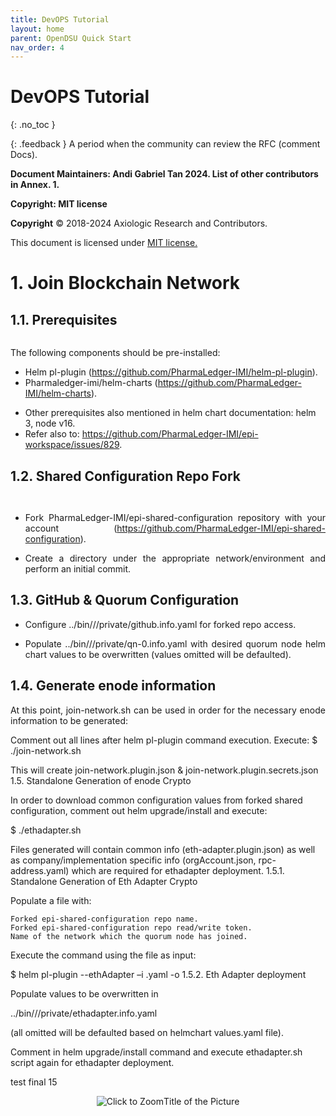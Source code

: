 ```yaml
---
title: DevOPS Tutorial 
layout: home
parent: OpenDSU Quick Start
nav_order: 4
---
```

<style>
  /* Styles for the modal */
  .modal {
    display: none;
    position: fixed;
    z-index: 1;
    left: 0;
    top: 0;
    width: 100%;
    height: 100%;
    overflow: auto;
    background-color: rgba(0,0,0,0.9);
  }

  /* Modal content */
  .modal-content {
    margin: auto;
    display: block;
    max-width: 90%;
    max-height: 90%;
  }

  /* Close button */
  .close {
    position: absolute;
    top: 15px;
    right: 35px;
    color: #f1f1f1;
    font-size: 40px;
    font-weight: bold;
    transition: 0.3s;
  }

  .close:hover,
  .close:focus {
    color: #bbb;
    text-decoration: none;
    cursor: pointer;
  }
</style>
<body>

<div id="myModal" class="modal" onclick="closeModal()">
  <span class="close" onclick="event.stopPropagation(); closeModal()">&times;</span>
  <img class="modal-content" id="img01" onclick="event.stopPropagation()">
</div>

<script>
function openModal(imgSrc) {
  var modal = document.getElementById("myModal");
  var modalImg = document.getElementById("img01");
  modal.style.display = "block";
  modalImg.src = imgSrc;
}

function closeModal() {
  var modal = document.getElementById("myModal");
  modal.style.display = "none";
}
</script>

</body>

# DevOPS Tutorial
{: .no_toc }

{: .feedback }
A period when the community can review the RFC (comment Docs).



**Document Maintainers: Andi Gabriel Tan 2024. List of other contributors in Annex. 1.**

**Copyright: MIT license**

 **Copyright** © 2018-2024 Axiologic Research and Contributors.

This document is licensed under [MIT license.](https://en.wikipedia.org/wiki/MIT_License)


# 1. Join Blockchain Network
## 1.1. Prerequisites

<div style="text-align:center;">
    <img alt="" src="https://docs.google.com/drawings/d/e/2PACX-1vQXzEuurQpzSmpHvjVQ55qP09jC4-53iSwucI6tL2my7qSW60k0L_wNSNVM7KfaGNmUFNzZIUhyUEJJ/pub?w=3197&h=951" class="imgMain" style="max-width: 100%; margin-left: 0px;"/>
    <p><b></b></p>
</div>

<p style='text-align: justify;'>The following components should be pre-installed:</p>

* Helm pl-plugin (<a href="https://github.com/PharmaLedger-IMI/helm-pl-plugin">https://github.com/PharmaLedger-IMI/helm-pl-plugin</a>).
* Pharmaledger-imi/helm-charts (<a href="https://github.com/PharmaLedger-IMI/helm-charts">https://github.com/PharmaLedger-IMI/helm-charts</a>).


- Other prerequisites also mentioned in helm chart documentation: helm 3, node v16.
- Refer also to: https://github.com/PharmaLedger-IMI/epi-workspace/issues/829.

## 1.2. Shared Configuration Repo Fork

<div style="text-align:center;">
    <img alt="" src="https://docs.google.com/drawings/d/e/2PACX-1vRZQSJCXgkodxmMj5AE_xvp9uVFIGfGFAtS9na-i3hwNMAjyY0LXQs43hYhp4HcEUHl-iNIlm2KnuxS/pub?w=1352&h=686" class="imgMain" style="max-width: 100%; margin-left: 0px;"/>
    <p><b></b></p>
</div>


<div style="text-align:center;">
    <img alt="" src="https://docs.google.com/drawings/d/e/2PACX-1vTkMe3YMQ6rziFepuCpvRWBQXiRRnkKUHyO5sF08wBR04VuxCStRf_p0t7G-eqfVcDPxIcD_F8qkdoC/pub?w=1565&h=779" class="imgMain" style="max-width: 100%; margin-left: 0px;"/>
    <p><b></b></p>
</div>


- <p style='text-align: justify;'>Fork PharmaLedger-IMI/epi-shared-configuration repository with your account   (<a href="https://github.com/PharmaLedger-IMI/epi-shared-configuration">https://github.com/PharmaLedger-IMI/epi-shared-configuration</a>).</p>
- <p style='text-align: justify;'>Create a directory under the appropriate network/environment and perform an initial commit.</p>

## 1.3. GitHub & Quorum Configuration

- <p style='text-align: justify;'>Configure ../bin/<company>/<network>/private/github.info.yaml for forked repo access.</p>
- <p style='text-align: justify;'>Populate ../bin/<company>/<network>/private/qn-0.info.yaml with desired quorum node helm chart values to be overwritten (values omitted will be defaulted).</p>

## 1.4. Generate enode information

<p style='text-align: justify;'>At this point, join-network.sh can be used in order for the necessary enode information to be generated:
</p>
    Comment out all lines after helm pl-plugin command execution.
    Execute: $ ./join-network.sh <company-name>

This  will create join-network.plugin.json & join-network.plugin.secrets.json
1.5. Standalone Generation of enode Crypto

In order to download common configuration values from forked shared configuration, comment out helm upgrade/install and execute:

$ ./ethadapter.sh <company>

Files generated will contain common info (eth-adapter.plugin.json) as well as company/implementation specific info (orgAccount.json, rpc-address.yaml) which are required for ethadapter deployment.
1.5.1. Standalone Generation of Eth Adapter Crypto

Populate a file with:

    Forked epi-shared-configuration repo name.
    Forked epi-shared-configuration repo read/write token.
    Name of the network which the quorum node has joined.

Execute the command using the file as input:

$ helm pl-plugin --ethAdapter –i <filename>.yaml -o
1.5.2. Eth Adapter deployment

Populate values to be overwritten in

../bin/<company>/<network>/private/ethadapter.info.yaml

 (all omitted will be defaulted based on helmchart values.yaml file).


Comment in helm upgrade/install command and execute ethadapter.sh script again for ethadapter deployment.






test final 15





<div style="display: flex; justify-content: center;">
  <img 
    alt="Click to Zoom" 
    src="https://docs.google.com/drawings/d/e/2PACX-1vRZQSJCXgkodxmMj5AE_xvp9uVFIGfGFAtS9na-i3hwNMAjyY0LXQs43hYhp4HcEUHl-iNIlm2KnuxS/pub?w=1352&h=686" 
    class="imgMain" 
    style="max-width: 100%; cursor: pointer; transition: max-width 0.3s ease-in-out;"
    onclick="openModal(this.src)"
  />
  <figcaption>Title of the Picture</figcaption>
</div>
